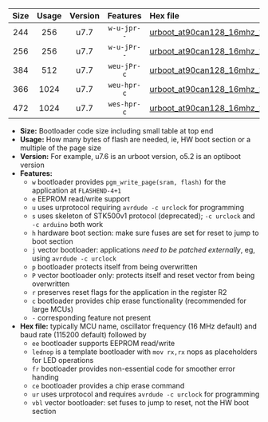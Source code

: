 |Size|Usage|Version|Features|Hex file|
|:-:|:-:|:-:|:-:|:--|
|244|256|u7.7|`w-u-jpr--`|[urboot_at90can128_16mhz_250000bps_lednop_ur_vbl.hex](https://raw.githubusercontent.com/stefanrueger/urboot.hex/main/mcus/at90can128/fcpu_16mhz/250000_bps/urboot_at90can128_16mhz_250000bps_lednop_ur_vbl.hex)|
|256|256|u7.7|`w-u-jPr--`|[urboot_at90can128_16mhz_250000bps_ur_vbl.hex](https://raw.githubusercontent.com/stefanrueger/urboot.hex/main/mcus/at90can128/fcpu_16mhz/250000_bps/urboot_at90can128_16mhz_250000bps_ur_vbl.hex)|
|384|512|u7.7|`weu-jPr-c`|[urboot_at90can128_16mhz_250000bps_ee_lednop_fr_ce_ur_vbl.hex](https://raw.githubusercontent.com/stefanrueger/urboot.hex/main/mcus/at90can128/fcpu_16mhz/250000_bps/urboot_at90can128_16mhz_250000bps_ee_lednop_fr_ce_ur_vbl.hex)|
|366|1024|u7.7|`weu-hpr-c`|[urboot_at90can128_16mhz_250000bps_ee_lednop_fr_ce_ur.hex](https://raw.githubusercontent.com/stefanrueger/urboot.hex/main/mcus/at90can128/fcpu_16mhz/250000_bps/urboot_at90can128_16mhz_250000bps_ee_lednop_fr_ce_ur.hex)|
|472|1024|u7.7|`wes-hpr-c`|[urboot_at90can128_16mhz_250000bps_ee_lednop_fr_ce.hex](https://raw.githubusercontent.com/stefanrueger/urboot.hex/main/mcus/at90can128/fcpu_16mhz/250000_bps/urboot_at90can128_16mhz_250000bps_ee_lednop_fr_ce.hex)|

- **Size:** Bootloader code size including small table at top end
- **Usage:** How many bytes of flash are needed, ie, HW boot section or a multiple of the page size
- **Version:** For example, u7.6 is an urboot version, o5.2 is an optiboot version
- **Features:**
  + `w` bootloader provides `pgm_write_page(sram, flash)` for the application at `FLASHEND-4+1`
  + `e` EEPROM read/write support
  + `u` uses urprotocol requiring `avrdude -c urclock` for programming
  + `s` uses skeleton of STK500v1 protocol (deprecated); `-c urclock` and `-c arduino` both work
  + `h` hardware boot section: make sure fuses are set for reset to jump to boot section
  + `j` vector bootloader: applications *need to be patched externally*, eg, using `avrdude -c urclock`
  + `p` bootloader protects itself from being overwritten
  + `P` vector bootloader only: protects itself and reset vector from being overwritten
  + `r` preserves reset flags for the application in the register R2
  + `c` bootloader provides chip erase functionality (recommended for large MCUs)
  + `-` corresponding feature not present
- **Hex file:** typically MCU name, oscillator frequency (16 MHz default) and baud rate (115200 default) followed by
  + `ee` bootloader supports EEPROM read/write
  + `lednop` is a template bootloader with `mov rx,rx` nops as placeholders for LED operations
  + `fr` bootloader provides non-essential code for smoother error handing
  + `ce` bootloader provides a chip erase command
  + `ur` uses urprotocol and requires `avrdude -c urclock` for programming
  + `vbl` vector bootloader: set fuses to jump to reset, not the HW boot section
